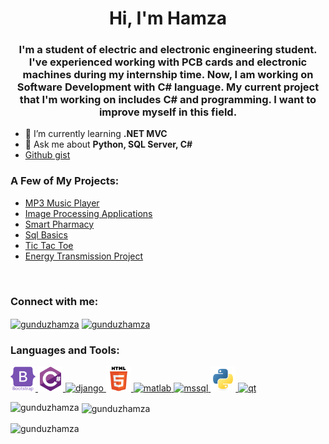 <h1 align="center">Hi, I'm Hamza</h1>
<h3 align="center">I'm a student of electric and electronic engineering student. I've experienced working with PCB cards and electronic machines during my internship time. Now, I am working on Software Development with C# language. My current project that I'm working on includes C# and programming. I want to improve myself in this field.</h3>

- 🌱 I’m currently learning **.NET MVC**
- 💬 Ask me about **Python, SQL Server, C#**
- [Github gist](https://gist.github.com/gunduzhamza)

<h3 align="left">A Few of My Projects:</h3>
<p align="left">

* [MP3 Music Player](https://github.com/gunduzhamza/Mp3mucis)
* [Image Processing Applications](https://github.com/gunduzhamza/ImgProcess-App)
* [Smart Pharmacy](https://github.com/gunduzhamza/smartPharmacy)
* [Sql Basics](https://github.com/gunduzhamza/Sql-basics)
* [Tic Tac Toe](https://github.com/gunduzhamza/Tictactoe)
* [Energy Transmission Project](https://github.com/gunduzhamza/Energy-Tansmission-Project)
</p>
<p align="left"> <a href="https://twitter.com/" target="blank"><img src="https://img.shields.io/twitter/follow/?logo=twitter&style=for-the-badge" alt="" /></a> </p>



<h3 align="left">Connect with me:</h3>
<p align="left">
<a href="https://linkedin.com/in/gunduzhamza" target="blank"><img align="center" src="https://raw.githubusercontent.com/rahuldkjain/github-profile-readme-generator/master/src/images/icons/Social/linked-in-alt.svg" alt="gunduzhamza" height="30" width="40" /></a>
<a href="https://www.leetcode.com/gunduzhamza" target="blank"><img align="center" src="https://raw.githubusercontent.com/rahuldkjain/github-profile-readme-generator/master/src/images/icons/Social/leet-code.svg" alt="gunduzhamza" height="30" width="40" /></a>
</p>

<h3 align="left">Languages and Tools:</h3>
<p align="left"> <a href="https://getbootstrap.com" target="_blank" rel="noreferrer"> <img src="https://raw.githubusercontent.com/devicons/devicon/master/icons/bootstrap/bootstrap-plain-wordmark.svg" alt="bootstrap" width="40" height="40"/> </a> <a href="https://www.w3schools.com/cs/" target="_blank" rel="noreferrer"> <img src="https://raw.githubusercontent.com/devicons/devicon/master/icons/csharp/csharp-original.svg" alt="csharp" width="40" height="40"/> </a> <a href="https://www.djangoproject.com/" target="_blank" rel="noreferrer"> <img src="https://cdn.worldvectorlogo.com/logos/django.svg" alt="django" width="40" height="40"/> </a> <a href="https://www.w3.org/html/" target="_blank" rel="noreferrer"> <img src="https://raw.githubusercontent.com/devicons/devicon/master/icons/html5/html5-original-wordmark.svg" alt="html5" width="40" height="40"/> </a> <a href="https://www.mathworks.com/" target="_blank" rel="noreferrer"> <img src="https://upload.wikimedia.org/wikipedia/commons/2/21/Matlab_Logo.png" alt="matlab" width="40" height="40"/> </a> <a href="https://www.microsoft.com/en-us/sql-server" target="_blank" rel="noreferrer"> <img src="https://www.svgrepo.com/show/303229/microsoft-sql-server-logo.svg" alt="mssql" width="40" height="40"/> </a> <a href="https://www.python.org" target="_blank" rel="noreferrer"> <img src="https://raw.githubusercontent.com/devicons/devicon/master/icons/python/python-original.svg" alt="python" width="40" height="40"/> </a> <a href="https://www.qt.io/" target="_blank" rel="noreferrer"> <img src="https://upload.wikimedia.org/wikipedia/commons/0/0b/Qt_logo_2016.svg" alt="qt" width="40" height="40"/> </a> </p>

<p><img align="left" src="https://github-readme-stats.vercel.app/api/top-langs?username=gunduzhamza&show_icons=true&locale=en&layout=compact" alt="gunduzhamza" /></p>

<p>&nbsp;<img align="center" src="https://github-readme-stats.vercel.app/api?username=gunduzhamza&show_icons=true&locale=en" alt="gunduzhamza" /></p>

<p><img align="center" src="https://github-readme-streak-stats.herokuapp.com/?user=gunduzhamza&" alt="gunduzhamza" /></p>
